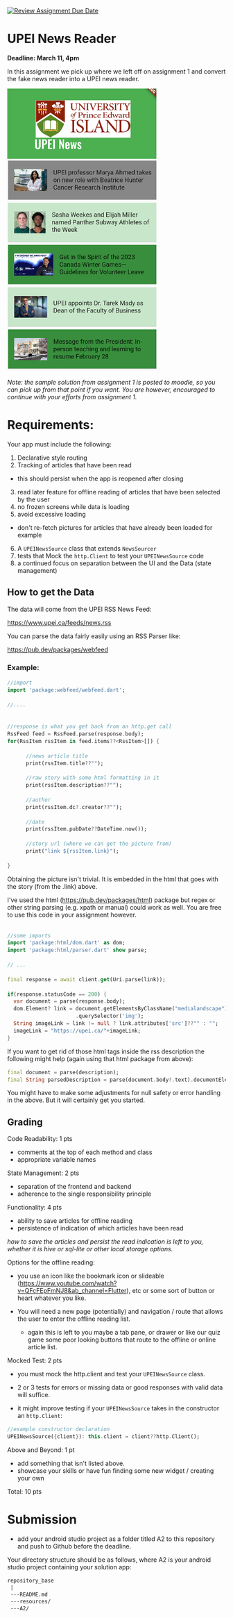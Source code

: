 [![Review Assignment Due Date](https://classroom.github.com/assets/deadline-readme-button-24ddc0f5d75046c5622901739e7c5dd533143b0c8e959d652212380cedb1ea36.svg)](https://classroom.github.com/a/2_jZ0Vea)
# UPEI News Reader

**Deadline: March 11, 4pm**

In this assignment we pick up where we left off on assignment 1 and convert the fake news reader into a UPEI news reader.

![example app](resources/example.png)

*Note: the sample solution from assignment 1 is posted to moodle, so you can pick up from that point if you want. You are however, encouraged to continue with your efforts from assignment 1.*

# Requirements:

Your app must include the following:

1. Declarative style routing
2. Tracking of articles that have been read
  - this should persist when the app is reopened after closing
3. read later feature for offline reading of articles that have been selected by the user
4. no frozen screens while data is loading
5. avoid excessive loading
  - don't re-fetch pictures for articles that have already been loaded for example
6. A `UPEINewsSource` class that extends `NewsSourcer`
7. tests that Mock the `http.Client` to test your `UPEINewsSource` code
8. a continued focus on separation between the UI and the Data (state management)

## How to get the Data

The data will come from the UPEI RSS News Feed:

https://www.upei.ca/feeds/news.rss

You can parse the data fairly easily using an RSS Parser like:

https://pub.dev/packages/webfeed

### Example:

```dart
//import
import 'package:webfeed/webfeed.dart';

//....


//response is what you get back from an http.get call
RssFeed feed = RssFeed.parse(response.body);
for(RssItem rssItem in feed.items??<RssItem>[]) {

      //news article title
      print(rssItem.title??"");

      //raw story with some html formatting in it
      print(rssItem.description??"");

      //author
      print(rssItem.dc?.creator??"");

      //date
      print(rssItem.pubDate??DateTime.now());

      //story url (where we can get the picture from)
      print("link ${rssItem.link}");

}
```

Obtaining the picture isn't trivial. It is embedded in the html that goes with the story (from the .link) above.

I've used the html (https://pub.dev/packages/html) package but regex or other string parsing (e.g. xpath or manual) could work as well. You are free to use this code in your assignment however.

```dart

//some imports
import 'package:html/dom.dart' as dom;
import 'package:html/parser.dart' show parse;

// ...

final response = await client.get(Uri.parse(link));

if(response.statusCode == 200) {
  var document = parse(response.body);
  dom.Element? link = document.getElementsByClassName("medialandscape")[0]
                      .querySelector('img');
  String imageLink = link != null ? link.attributes['src']??"" : "";
  imageLink = "https://upei.ca/"+imageLink;
}
```

If you want to get rid of those html tags inside the rss description the following might help (again using that html package from above):

```dart
final document = parse(description);
final String parsedDescription = parse(document.body?.text).documentElement?.text??"";
```

You might have to make some adjustments for null safety or error handling in the above. But it will certainly get you started.

## Grading

Code Readability: 1 pts

- comments at the top of each method and class
- appropriate variable names

State Management: 2 pts

- separation of the frontend and backend
- adherence to the single responsibility principle

Functionality: 4 pts

- ability to save articles for offline reading
- persistence of indication of which articles have been read

*how to save the articles and persist the read indication is left to you, whether it is hive or sql-lite or other local storage options.*

Options for the offline reading:
- you use an icon like the bookmark icon or slideable (https://www.youtube.com/watch?v=QFcFEpFmNJ8&ab_channel=Flutter), etc or some sort of button or heart whatever you like.

- You will need a new page (potentially) and navigation / route that allows the user to enter the offline reading list.

  - again this is left to you maybe a tab pane, or drawer or like our quiz game some poor looking buttons that route to the offline or online article list.

Mocked Test: 2 pts

- you must mock the http.client and test your `UPEINewsSource` class.

- 2 or 3 tests for errors or missing data or good responses with valid data will suffice.

- it might improve testing if your `UPEINewsSource` takes in the constructor an `http.Client`:

```dart
//example constructor declaration
UPEINewsSource({client}): this.client = client??http.Client();
```

Above and Beyond: 1 pt

- add something that isn't listed above.
- showcase your skills or have fun finding some new widget / creating your own


Total: 10 pts


# Submission

- add your android studio project as a folder titled A2 to this repository and push to Github before the deadline.

Your directory structure should be as follows, where A2 is your android studio project containing your solution app:

```ascii  
repository_base
 |
 ---README.md
 ---resources/
 ---A2/
```
